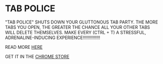 TAB POLICE
==========

"TAB POLICE" SHUTS DOWN YOUR GLUTTONOUS TAB PARTY. THE MORE TABS YOU OPEN, THE GREATER THE CHANCE ALL YOUR OTHER TABS WILL DELETE THEMSELVES. MAKE EVERY (CTRL + T) A STRESSFUL, ADRENALINE-INDUCING EXPERIENCE!!!!!!!!!!!!!!

READ MORE [HERE](http://ffferal.net/2014/03/21/tab-police/)

GET IT IN THE [CHROME STORE](https://chrome.google.com/webstore/detail/tab-police/goglbjinnkfcnpfedijjekgcdopipoaf?hl=en)

